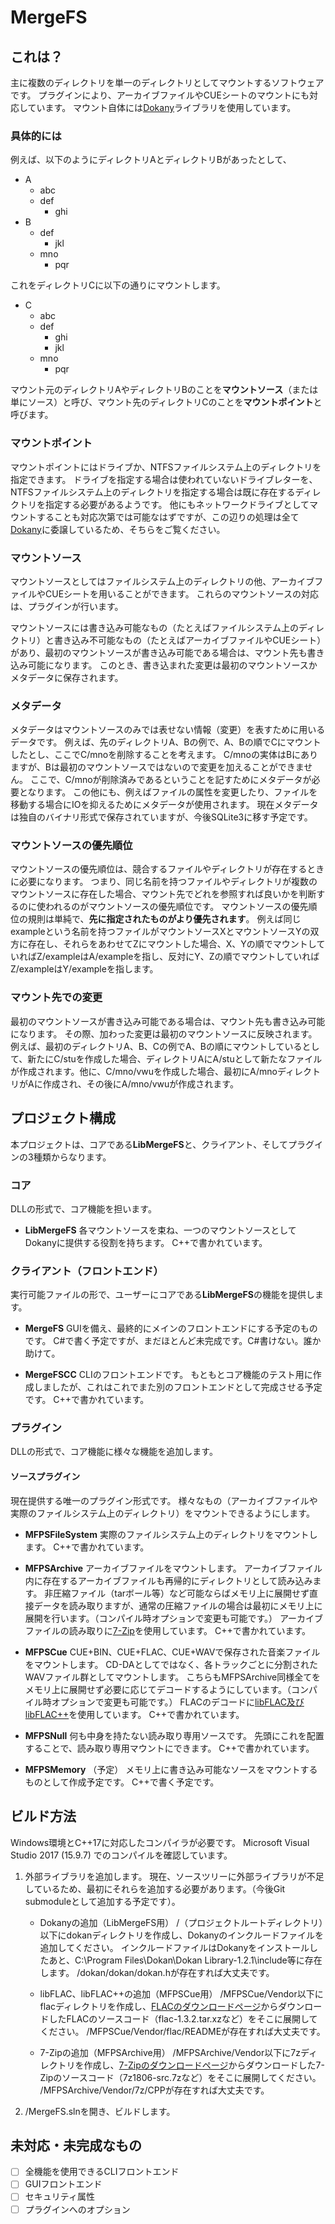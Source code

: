 # MergeFS

## これは？

主に複数のディレクトリを単一のディレクトリとしてマウントするソフトウェアです。
プラグインにより、アーカイブファイルやCUEシートのマウントにも対応しています。
マウント自体には[Dokany](https://github.com/dokan-dev/dokany)ライブラリを使用しています。

### 具体的には

例えば、以下のようにディレクトリAとディレクトリBがあったとして、

- A
  - abc
  - def
    - ghi
- B
  - def
    - jkl
  - mno
    - pqr

これをディレクトリCに以下の通りにマウントします。

- C
  - abc
  - def
    - ghi
    - jkl
  - mno
    - pqr

マウント元のディレクトリAやディレクトリBのことを**マウントソース**（または単にソース）と呼び、マウント先のディレクトリCのことを**マウントポイント**と呼びます。

### マウントポイント

マウントポイントにはドライブか、NTFSファイルシステム上のディレクトリを指定できます。
ドライブを指定する場合は使われていないドライブレターを、NTFSファイルシステム上のディレクトリを指定する場合は既に存在するディレクトリを指定する必要があるようです。
他にもネットワークドライブとしてマウントすることも対応次第では可能なはずですが、この辺りの処理は全て[Dokany](https://github.com/dokan-dev/dokany)に委譲しているため、そちらをご覧ください。

### マウントソース

マウントソースとしてはファイルシステム上のディレクトリの他、アーカイブファイルやCUEシートを用いることができます。
これらのマウントソースの対応は、プラグインが行います。

マウントソースには書き込み可能なもの（たとえばファイルシステム上のディレクトリ）と書き込み不可能なもの（たとえばアーカイブファイルやCUEシート）があり、最初のマウントソースが書き込み可能である場合は、マウント先も書き込み可能になります。
このとき、書き込まれた変更は最初のマウントソースかメタデータに保存されます。

### メタデータ

メタデータはマウントソースのみでは表せない情報（変更）を表すために用いるデータです。
例えば、先のディレクトリA、Bの例で、A、Bの順でCにマウントしたとし、ここでC/mnoを削除することを考えます。
C/mnoの実体はBにありますが、Bは最初のマウントソースではないので変更を加えることができません。
ここで、C/mnoが削除済みであるということを記すためにメタデータが必要となります。
この他にも、例えばファイルの属性を変更したり、ファイルを移動する場合にIOを抑えるためにメタデータが使用されます。
現在メタデータは独自のバイナリ形式で保存されていますが、今後SQLite3に移す予定です。

### マウントソースの優先順位

マウントソースの優先順位は、競合するファイルやディレクトリが存在するときに必要になります。
つまり、同じ名前を持つファイルやディレクトリが複数のマウントソースに存在した場合、マウント先でどれを参照すれば良いかを判断するのに使われるのがマウントソースの優先順位です。
マウントソースの優先順位の規則は単純で、**先に指定されたものがより優先されます**。
例えば同じexampleという名前を持つファイルがマウントソースXとマウントソースYの双方に存在し、それらをあわせてZにマウントした場合、X、Yの順でマウントしていればZ/exampleはA/exampleを指し、反対にY、Zの順でマウントしていればZ/exampleはY/exampleを指します。

### マウント先での変更

最初のマウントソースが書き込み可能である場合は、マウント先も書き込み可能になります。
その際、加わった変更は最初のマウントソースに反映されます。
例えば、最初のディレクトリA、B、Cの例でA、Bの順にマウントしているとして、新たにC/stuを作成した場合、ディレクトリAにA/stuとして新たなファイルが作成されます。他に、C/mno/vwuを作成した場合、最初にA/mnoディレクトリがAに作成され、その後にA/mno/vwuが作成されます。

## プロジェクト構成

本プロジェクトは、コアである**LibMergeFS**と、クライアント、そしてプラグインの3種類からなります。

### コア

DLLの形式で、コア機能を担います。

- **LibMergeFS**
  各マウントソースを束ね、一つのマウントソースとしてDokanyに提供する役割を持ちます。
  C++で書かれています。

### クライアント（フロントエンド）

実行可能ファイルの形で、ユーザーにコアである**LibMergeFS**の機能を提供します。

- **MergeFS**
  GUIを備え、最終的にメインのフロントエンドにする予定のものです。
  C#で書く予定ですが、まだほとんど未完成です。C#書けない。誰か助けて。

- **MergeFSCC**
  CLIのフロントエンドです。
  もともとコア機能のテスト用に作成しましたが、これはこれでまた別のフロントエンドとして完成させる予定です。
  C++で書かれています。

### プラグイン

DLLの形式で、コア機能に様々な機能を追加します。

#### ソースプラグイン

現在提供する唯一のプラグイン形式です。
様々なもの（アーカイブファイルや実際のファイルシステム上のディレクトリ）をマウントできるようにします。

- **MFPSFileSystem**
  実際のファイルシステム上のディレクトリをマウントします。
  C++で書かれています。

- **MFPSArchive**
  アーカイブファイルをマウントします。
  アーカイブファイル内に存在するアーカイブファイルも再帰的にディレクトリとして読み込みます。
  非圧縮ファイル（tarボール等）など可能ならばメモリ上に展開せず直接データを読み取りますが、通常の圧縮ファイルの場合は最初にメモリ上に展開を行います。（コンパイル時オプションで変更も可能です。）
  アーカイブファイルの読み取りに[7-Zip](https://sevenzip.osdn.jp/)を使用しています。
  C++で書かれています。

- **MFPSCue**
  CUE+BIN、CUE+FLAC、CUE+WAVで保存された音楽ファイルをマウントします。
  CD-DAとしてではなく、各トラックごとに分割されたWAVファイル群としてマウントします。
  こちらもMFPSArchive同様全てをメモリ上に展開せず必要に応じてデコードするようにしています。（コンパイル時オプションで変更も可能です。）
  FLACのデコードに[libFLAC及びlibFLAC++](https://xiph.org/flac/)を使用しています。
  C++で書かれています。

- **MFPSNull**
  何も中身を持たない読み取り専用ソースです。
  先頭にこれを配置することで、読み取り専用マウントにできます。
  C++で書かれています。

- **MFPSMemory** （予定）
  メモリ上に書き込み可能なソースをマウントするものとして作成予定です。
  C++で書く予定です。

## ビルド方法

Windows環境とC++17に対応したコンパイラが必要です。
Microsoft Visual Studio 2017 (15.9.7) でのコンパイルを確認しています。

1. 外部ライブラリを追加します。
   現在、ソースツリーに外部ライブラリが不足しているため、最初にそれらを追加する必要があります。（今後Git submoduleとして追加する予定です）。

   - Dokanyの追加（LibMergeFS用）
     /（プロジェクトルートディレクトリ）以下にdokanディレクトリを作成し、Dokanyのインクルードファイルを追加してください。
     インクルードファイルはDokanyをインストールしたあと、C:\Program Files\Dokan\Dokan Library-1.2.1\include等に存在します。
     /dokan/dokan/dokan.hが存在すれば大丈夫です。

   - libFLAC、libFLAC++の追加（MFPSCue用）
     /MFPSCue/Vendor以下にflacディレクトリを作成し、[FLACのダウンロードページ](https://xiph.org/flac/download.html)からダウンロードしたFLACのソースコード（flac-1.3.2.tar.xzなど）をそこに展開してください。
     /MFPSCue/Vendor/flac/READMEが存在すれば大丈夫です。

   - 7-Zipの追加（MFPSArchive用）
     /MFPSArchive/Vendor以下に7zディレクトリを作成し、[7-Zipのダウンロードページ](https://sevenzip.osdn.jp/download.html)からダウンロードした7-Zipのソースコード（7z1806-src.7zなど）をそこに展開してください。
     /MFPSArchive/Vendor/7z/CPPが存在すれば大丈夫です。

2. /MergeFS.slnを開き、ビルドします。

## 未対応・未完成なもの

- [ ] 全機能を使用できるCLIフロントエンド
- [ ] GUIフロントエンド
- [ ] セキュリティ属性
- [ ] プラグインへのオプション
